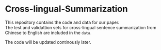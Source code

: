 # Cross-lingual-Summarization
This repository contains the code and data for our paper.    
The test and validattion sets for cross-lingual sentence summarization from Chinese to English are included in the `data`.

The code will be updated continously later.
